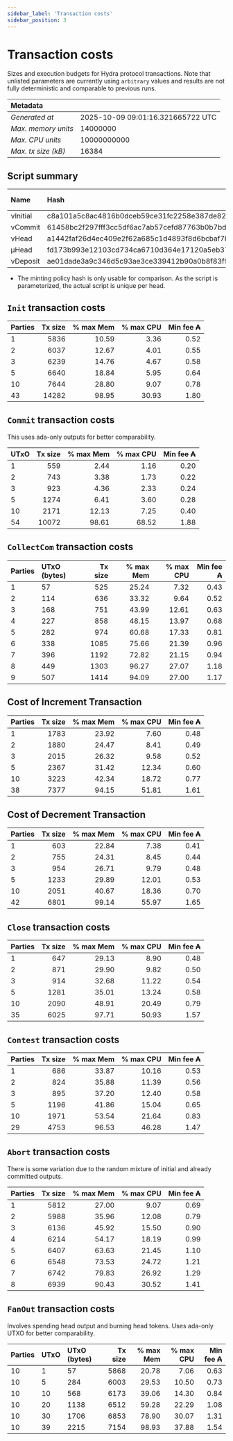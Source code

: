 ```yaml
--- 
sidebar_label: 'Transaction costs' 
sidebar_position: 3 
--- 
```


# Transaction costs 

Sizes and execution budgets for Hydra protocol transactions. Note that unlisted parameters are currently using `arbitrary` values and results are not fully deterministic and comparable to previous runs.

| Metadata | |
| :--- | :--- |
| _Generated at_ | 2025-10-09 09:01:16.321665722 UTC |
| _Max. memory units_ | 14000000 |
| _Max. CPU units_ | 10000000000 |
| _Max. tx size (kB)_ | 16384 |

## Script summary

| Name   | Hash | Size (Bytes) 
| :----- | :--- | -----------: 
| νInitial | c8a101a5c8ac4816b0dceb59ce31fc2258e387de828f02961d2f2045 | 2652 | 
| νCommit | 61458bc2f297fff3cc5df6ac7ab57cefd87763b0b7bd722146a1035c | 685 | 
| νHead | a1442faf26d4ec409e2f62a685c1d4893f8d6bcbaf7bcb59d6fa1340 | 14599 | 
| μHead | fd173b993e12103cd734ca6710d364e17120a5eb37a224c64ab2b188* | 5284 | 
| νDeposit | ae01dade3a9c346d5c93ae3ce339412b90a0b8f83f94ec6baa24e30c | 1102 | 

* The minting policy hash is only usable for comparison. As the script is parameterized, the actual script is unique per head.

## `Init` transaction costs

| Parties | Tx size | % max Mem | % max CPU | Min fee ₳ |
| :------ | ------: | --------: | --------: | --------: |
| 1| 5836 | 10.59 | 3.36 | 0.52 |
| 2| 6037 | 12.67 | 4.01 | 0.55 |
| 3| 6239 | 14.76 | 4.67 | 0.58 |
| 5| 6640 | 18.84 | 5.95 | 0.64 |
| 10| 7644 | 28.80 | 9.07 | 0.78 |
| 43| 14282 | 98.95 | 30.93 | 1.80 |


## `Commit` transaction costs
 This uses ada-only outputs for better comparability.

| UTxO | Tx size | % max Mem | % max CPU | Min fee ₳ |
| :--- | ------: | --------: | --------: | --------: |
| 1| 559 | 2.44 | 1.16 | 0.20 |
| 2| 743 | 3.38 | 1.73 | 0.22 |
| 3| 923 | 4.36 | 2.33 | 0.24 |
| 5| 1274 | 6.41 | 3.60 | 0.28 |
| 10| 2171 | 12.13 | 7.25 | 0.40 |
| 54| 10072 | 98.61 | 68.52 | 1.88 |


## `CollectCom` transaction costs

| Parties | UTxO (bytes) |Tx size | % max Mem | % max CPU | Min fee ₳ |
| :------ | :----------- |------: | --------: | --------: | --------: |
| 1 | 57 | 525 | 25.24 | 7.32 | 0.43 |
| 2 | 114 | 636 | 33.32 | 9.64 | 0.52 |
| 3 | 168 | 751 | 43.99 | 12.61 | 0.63 |
| 4 | 227 | 858 | 48.15 | 13.97 | 0.68 |
| 5 | 282 | 974 | 60.68 | 17.33 | 0.81 |
| 6 | 338 | 1085 | 75.66 | 21.39 | 0.96 |
| 7 | 396 | 1192 | 72.82 | 21.15 | 0.94 |
| 8 | 449 | 1303 | 96.27 | 27.07 | 1.18 |
| 9 | 507 | 1414 | 94.09 | 27.00 | 1.17 |


## Cost of Increment Transaction

| Parties | Tx size | % max Mem | % max CPU | Min fee ₳ |
| :------ | ------: | --------: | --------: | --------: |
| 1| 1783 | 23.92 | 7.60 | 0.48 |
| 2| 1880 | 24.47 | 8.41 | 0.49 |
| 3| 2015 | 26.32 | 9.58 | 0.52 |
| 5| 2367 | 31.42 | 12.34 | 0.60 |
| 10| 3223 | 42.34 | 18.72 | 0.77 |
| 38| 7377 | 94.15 | 51.81 | 1.61 |


## Cost of Decrement Transaction

| Parties | Tx size | % max Mem | % max CPU | Min fee ₳ |
| :------ | ------: | --------: | --------: | --------: |
| 1| 603 | 22.84 | 7.38 | 0.41 |
| 2| 755 | 24.31 | 8.45 | 0.44 |
| 3| 954 | 26.71 | 9.79 | 0.48 |
| 5| 1233 | 29.89 | 12.01 | 0.53 |
| 10| 2051 | 40.67 | 18.36 | 0.70 |
| 42| 6801 | 99.14 | 55.97 | 1.65 |


## `Close` transaction costs

| Parties | Tx size | % max Mem | % max CPU | Min fee ₳ |
| :------ | ------: | --------: | --------: | --------: |
| 1| 647 | 29.13 | 8.90 | 0.48 |
| 2| 871 | 29.90 | 9.82 | 0.50 |
| 3| 914 | 32.68 | 11.22 | 0.54 |
| 5| 1281 | 35.01 | 13.24 | 0.58 |
| 10| 2090 | 48.91 | 20.49 | 0.79 |
| 35| 6025 | 97.71 | 50.93 | 1.57 |


## `Contest` transaction costs

| Parties | Tx size | % max Mem | % max CPU | Min fee ₳ |
| :------ | ------: | --------: | --------: | --------: |
| 1| 686 | 33.87 | 10.16 | 0.53 |
| 2| 824 | 35.88 | 11.39 | 0.56 |
| 3| 895 | 37.20 | 12.40 | 0.58 |
| 5| 1196 | 41.86 | 15.04 | 0.65 |
| 10| 1971 | 53.54 | 21.64 | 0.83 |
| 29| 4753 | 96.53 | 46.28 | 1.47 |


## `Abort` transaction costs
There is some variation due to the random mixture of initial and already committed outputs.

| Parties | Tx size | % max Mem | % max CPU | Min fee ₳ |
| :------ | ------: | --------: | --------: | --------: |
| 1| 5812 | 27.00 | 9.07 | 0.69 |
| 2| 5988 | 35.96 | 12.08 | 0.79 |
| 3| 6136 | 45.92 | 15.50 | 0.90 |
| 4| 6214 | 54.17 | 18.19 | 0.99 |
| 5| 6407 | 63.63 | 21.45 | 1.10 |
| 6| 6548 | 73.53 | 24.72 | 1.21 |
| 7| 6742 | 79.83 | 26.92 | 1.29 |
| 8| 6939 | 90.43 | 30.52 | 1.41 |


## `FanOut` transaction costs
Involves spending head output and burning head tokens. Uses ada-only UTXO for better comparability.

| Parties | UTxO  | UTxO (bytes) | Tx size | % max Mem | % max CPU | Min fee ₳ |
| :------ | :---- | :----------- | ------: | --------: | --------: | --------: |
| 10 | 1 | 57 | 5868 | 20.78 | 7.06 | 0.63 |
| 10 | 5 | 284 | 6003 | 29.53 | 10.50 | 0.73 |
| 10 | 10 | 568 | 6173 | 39.06 | 14.30 | 0.84 |
| 10 | 20 | 1138 | 6512 | 59.28 | 22.29 | 1.08 |
| 10 | 30 | 1706 | 6853 | 78.90 | 30.07 | 1.31 |
| 10 | 39 | 2215 | 7154 | 98.93 | 37.88 | 1.54 |

